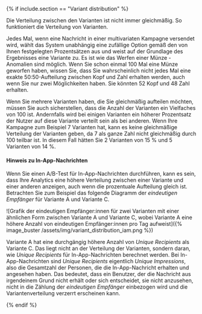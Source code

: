 {% if include.section == "Variant distribution" %}

Die Verteilung zwischen den Varianten ist nicht immer gleichmäßig. So funktioniert die Verteilung von Varianten.

Jedes Mal, wenn eine Nachricht in einer multivariaten Kampagne versendet wird, wählt das System unabhängig eine zufällige Option gemäß den von Ihnen festgelegten Prozentsätzen aus und weist auf der Grundlage des Ergebnisses eine Variante zu. Es ist wie das Werfen einer Münze - Anomalien sind möglich. Wenn Sie schon einmal 100 Mal eine Münze geworfen haben, wissen Sie, dass Sie wahrscheinlich nicht jedes Mal eine exakte 50:50-Aufteilung zwischen Kopf und Zahl erhalten werden, auch wenn Sie nur zwei Möglichkeiten haben. Sie könnten 52 Kopf und 48 Zahl erhalten.

Wenn Sie mehrere Varianten haben, die Sie gleichmäßig aufteilen möchten, müssen Sie auch sicherstellen, dass die Anzahl der Varianten ein Vielfaches von 100 ist. Andernfalls wird bei einigen Varianten ein höherer Prozentsatz der Nutzer auf diese Variante verteilt sein als bei anderen. Wenn Ihre Kampagne zum Beispiel 7 Varianten hat, kann es keine gleichmäßige Verteilung der Varianten geben, da 7 als ganze Zahl nicht gleichmäßig durch 100 teilbar ist. In diesem Fall hätten Sie 2 Varianten von 15 % und 5 Varianten von 14 %.

#### Hinweis zu In-App-Nachrichten

Wenn Sie einen A/B-Test für In-App-Nachrichten durchführen, kann es sein, dass Ihre Analytics eine höhere Verteilung zwischen einer Variante und einer anderen anzeigen, auch wenn die prozentuale Aufteilung gleich ist. Betrachten Sie zum Beispiel das folgende Diagramm der *eindeutigen Empfänger* für Variante A und Variante C.

![Grafik der eindeutigen Empfänger:innen für zwei Varianten mit einer ähnlichen Form zwischen Variante A und Variante C, wobei Variante A eine höhere Anzahl von eindeutigen Empfänger:innen pro Tag aufweist]({% image_buster /assets/img/variant_distribution_iam.png %})

Variante A hat eine durchgängig höhere Anzahl von *Unique Recipients* als Variante C. Das liegt nicht an der Verteilung der Varianten, sondern daran, wie *Unique Recipients* für In-App-Nachrichten berechnet werden. Bei In-App-Nachrichten sind *Unique Recipients* eigentlich *Unique Impressions*, also die Gesamtzahl der Personen, die die In-App-Nachricht erhalten und angesehen haben. Das bedeutet, dass ein Benutzer, der die Nachricht aus irgendeinem Grund nicht erhält oder sich entscheidet, sie nicht anzusehen, nicht in die Zählung der *eindeutigen Empfänger* einbezogen wird und die Variantenverteilung verzerrt erscheinen kann.

{% endif %}